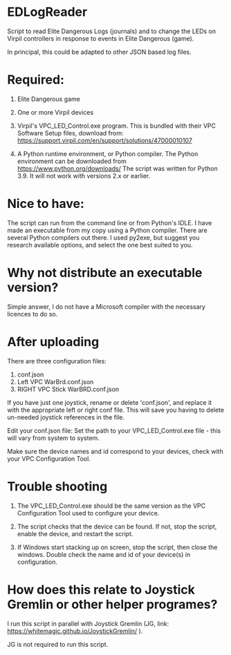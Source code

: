 # EDLogReader
Script to read Elite Dangerous Logs (journals) and to change the LEDs on Virpil controllers in response to events in Elite Dangerous (game).

In principal, this could be adapted to other JSON based log files.

# Required:
1) Elite Dangerous game

2) One or more Virpil devices

3) Virpil's VPC_LED_Control.exe program.  This is bundled with their VPC Software Setup files, download from: https://support.virpil.com/en/support/solutions/47000010107

4) A Python runtime environment, or Python compiler.  The Python environment can be downloaded from https://www.python.org/downloads/
   The script was written for Python 3.9.
   It will not work with versions 2.x or earlier.

# Nice to have:
The script can run from the command line or from Python's IDLE.
I have made an executable from my copy using a Python compiler.
There are several Python compilers out there.  I used py2exe, but suggest you research available options, and select the one best suited to you.

# Why not distribute an executable version?
Simple answer, I do not have a Microsoft compiler with the necessary licences to do so.

# After uploading
There are three configuration files:
1) conf.json
2) Left VPC WarBrd.conf.json
3) RIGHT VPC Stick WarBRD.conf.json

If you have just one joystick, rename or delete 'conf.json', and replace it with the appropriate left or right conf file.
This will save you having to delete un-needed joystick references in the file.

Edit your conf.json file:
Set the path to your VPC_LED_Control.exe file - this will vary from system to system.

Make sure the device names and id correspond to your devices, check with your VPC Configuration Tool.

# Trouble shooting
1) The VPC_LED_Control.exe should be the same version as the VPC Configuration Tool used to configure your device.

2) The script checks that the device can be found. If not, stop the script, enable the device, and restart the script.

3) If Windows start stacking up on screen, stop the script, then close the windows.  Double check the name and id of your device(s) in configuration.

# How does this relate to Joystick Gremlin or other helper programes?
I run this script in parallel with Joystick Gremlin (JG, link: https://whitemagic.github.io/JoystickGremlin/ ).

JG is not required to run this script.
